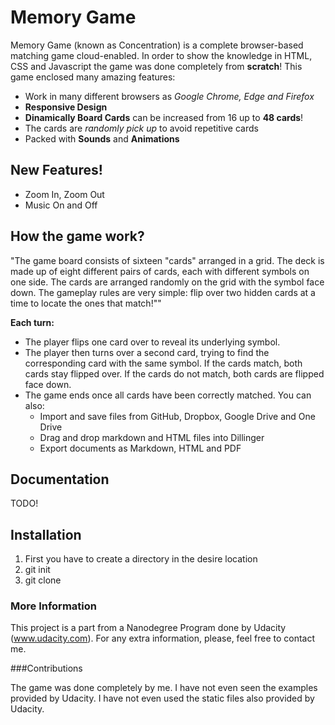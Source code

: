 # Memory Game

Memory Game (known as Concentration) is a complete browser-based matching game cloud-enabled. 
In order to show the knowledge in HTML, CSS and Javascript the game was done completely from **scratch**! 
This game enclosed many amazing features:

  - Work in many different browsers as _Google Chrome, Edge and Firefox_
  - **Responsive Design**
  - **Dinamically Board Cards** can be increased from 16 up to **48 cards**!
  - The cards are _randomly pick up_ to avoid repetitive cards
  - Packed with **Sounds** and **Animations**

## New Features!

  - Zoom In, Zoom Out
  - Music On and Off

## How the game work?

 "The game board consists of sixteen "cards" arranged in a grid. The deck is made up of eight different pairs of cards, each with different symbols on one side. The cards are arranged randomly on the grid with the symbol face down. The gameplay rules are very simple: flip over two hidden cards at a time to locate the ones that match!""

**Each turn:**

- The player flips one card over to reveal its underlying symbol.
- The player then turns over a second card, trying to find the corresponding card with the same symbol.
If the cards match, both cards stay flipped over.
If the cards do not match, both cards are flipped face down.
- The game ends once all cards have been correctly matched.
You can also:
  - Import and save files from GitHub, Dropbox, Google Drive and One Drive
  - Drag and drop markdown and HTML files into Dillinger
  - Export documents as Markdown, HTML and PDF
## Documentation

TODO!

## Installation

1. First you have to create a directory in the desire location
2. git init
3. git clone <address from git hub> 

### More Information

This project is a part from a Nanodegree Program done by Udacity (www.udacity.com). For any extra information, please, feel free to contact me.

###Contributions

The game was done completely by me. I have not even seen the examples provided by Udacity. I have not even used the static files also provided by Udacity.

